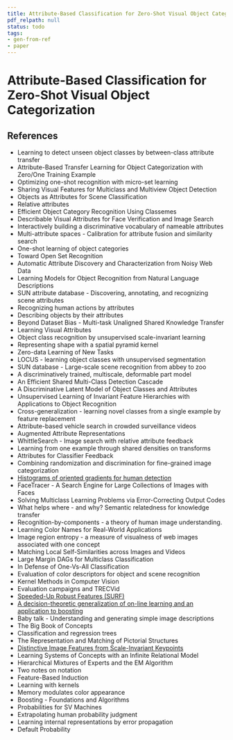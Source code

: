 ```yaml
---
title: Attribute-Based Classification for Zero-Shot Visual Object Categorization
pdf_relpath: null
status: todo
tags:
- gen-from-ref
- paper
---
```


# Attribute-Based Classification for Zero-Shot Visual Object Categorization

## References

- Learning to detect unseen object classes by between-class attribute transfer
- Attribute-Based Transfer Learning for Object Categorization with Zero/One Training Example
- Optimizing one-shot recognition with micro-set learning
- Sharing Visual Features for Multiclass and Multiview Object Detection
- Objects as Attributes for Scene Classification
- Relative attributes
- Efficient Object Category Recognition Using Classemes
- Describable Visual Attributes for Face Verification and Image Search
- Interactively building a discriminative vocabulary of nameable attributes
- Multi-attribute spaces - Calibration for attribute fusion and similarity search
- One-shot learning of object categories
- Toward Open Set Recognition
- Automatic Attribute Discovery and Characterization from Noisy Web Data
- Learning Models for Object Recognition from Natural Language Descriptions
- SUN attribute database - Discovering, annotating, and recognizing scene attributes
- Recognizing human actions by attributes
- Describing objects by their attributes
- Beyond Dataset Bias - Multi-task Unaligned Shared Knowledge Transfer
- Learning Visual Attributes
- Object class recognition by unsupervised scale-invariant learning
- Representing shape with a spatial pyramid kernel
- Zero-data Learning of New Tasks
- LOCUS - learning object classes with unsupervised segmentation
- SUN database - Large-scale scene recognition from abbey to zoo
- A discriminatively trained, multiscale, deformable part model
- An Efficient Shared Multi-Class Detection Cascade
- A Discriminative Latent Model of Object Classes and Attributes
- Unsupervised Learning of Invariant Feature Hierarchies with Applications to Object Recognition
- Cross-generalization - learning novel classes from a single example by feature replacement
- Attribute-based vehicle search in crowded surveillance videos
- Augmented Attribute Representations
- WhittleSearch - Image search with relative attribute feedback
- Learning from one example through shared densities on transforms
- Attributes for Classifier Feedback
- Combining randomization and discrimination for fine-grained image categorization
- [Histograms of oriented gradients for human detection](./histograms-of-oriented-gradients-for-human-detection.md)
- FaceTracer - A Search Engine for Large Collections of Images with Faces
- Solving Multiclass Learning Problems via Error-Correcting Output Codes
- What helps where - and why? Semantic relatedness for knowledge transfer
- Recognition-by-components - a theory of human image understanding.
- Learning Color Names for Real-World Applications
- Image region entropy - a measure of visualness of web images associated with one concept
- Matching Local Self-Similarities across Images and Videos
- Large Margin DAGs for Multiclass Classification
- In Defense of One-Vs-All Classification
- Evaluation of color descriptors for object and scene recognition
- Kernel Methods in Computer Vision
- Evaluation campaigns and TRECVid
- [Speeded-Up Robust Features (SURF)](./speeded-up-robust-features-surf.md)
- [A decision-theoretic generalization of on-line learning and an application to boosting](./a-decision-theoretic-generalization-of-on-line-learning-and-an-application-to-boosting.md)
- Baby talk - Understanding and generating simple image descriptions
- The Big Book of Concepts
- Classification and regression trees
- The Representation and Matching of Pictorial Structures
- [Distinctive Image Features from Scale-Invariant Keypoints](./distinctive-image-features-from-scale-invariant-keypoints.md)
- Learning Systems of Concepts with an Infinite Relational Model
- Hierarchical Mixtures of Experts and the EM Algorithm
- Two notes on notation
- Feature-Based Induction
- Learning with kernels
- Memory modulates color appearance
- Boosting - Foundations and Algorithms
- Probabilities for SV Machines
- Extrapolating human probability judgment
- Learning internal representations by error propagation
- Default Probability
